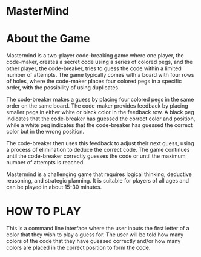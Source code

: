 # MasterMind

<h1>About the Game</h1>

Mastermind is a two-player code-breaking game where one player, the code-maker, creates a secret code using a series of colored pegs, and the other player, the code-breaker, tries to guess the code within a limited number of attempts. The game typically comes with a board with four rows of holes, where the code-maker places four colored pegs in a specific order, with the possibility of using duplicates.

The code-breaker makes a guess by placing four colored pegs in the same order on the same board. The code-maker provides feedback by placing smaller pegs in either white or black color in the feedback row. A black peg indicates that the code-breaker has guessed the correct color and position, while a white peg indicates that the code-breaker has guessed the correct color but in the wrong position.

The code-breaker then uses this feedback to adjust their next guess, using a process of elimination to deduce the correct code. The game continues until the code-breaker correctly guesses the code or until the maximum number of attempts is reached.

Mastermind is a challenging game that requires logical thinking, deductive reasoning, and strategic planning. It is suitable for players of all ages and can be played in about 15-30 minutes.


<h1>HOW TO PLAY</h1>

This is a command line interface where the user inputs the first letter of a color that they
wish to play a guess for. The user will be told how many colors of the code that they have
guessed correctly and/or how many colors are placed in the correct position to form the code.
